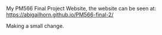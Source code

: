 My PM566 Final Project Website, the website can be seen at: https://abigailhorn.github.io/PM566-final-2/

Making a small change.
